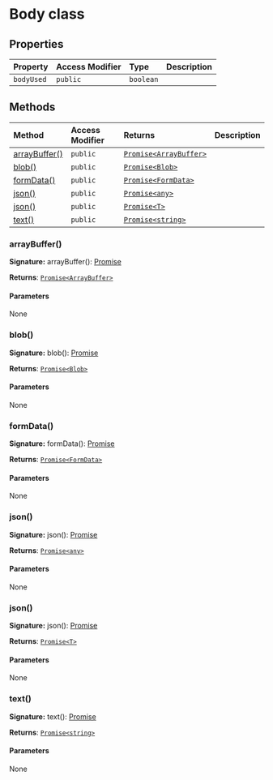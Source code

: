 # Body class









## Properties

| Property	   | Access Modifier | Type	| Description|
|:-------------|:----|:-------|:-----------|
|`bodyUsed`     | `public` | `boolean` |  |




## Methods

| Method	   | Access Modifier | Returns	| Description|
|:-------------|:----|:-------|:-----------|
|[arrayBuffer()](#arraybuffer)     | `public` | [`Promise<ArrayBuffer>`](../es6-promise/promise.md) |  |
|[blob()](#blob)     | `public` | [`Promise<Blob>`](../es6-promise/promise.md) |  |
|[formData()](#formdata)     | `public` | [`Promise<FormData>`](../es6-promise/promise.md) |  |
|[json()](#json)     | `public` | [`Promise<any>`](../es6-promise/promise.md) |  |
|[json<T>()](#json<t>)     | `public` | [`Promise<T>`](../es6-promise/promise.md) |  |
|[text()](#text)     | `public` | [`Promise<string>`](../es6-promise/promise.md) |  |





### arrayBuffer()



**Signature:** arrayBuffer(): [Promise](../es6-promise/promise.md)<ArrayBuffer>

**Returns**: [`Promise<ArrayBuffer>`](../es6-promise/promise.md)



#### Parameters
None


### blob()



**Signature:** blob(): [Promise](../es6-promise/promise.md)<Blob>

**Returns**: [`Promise<Blob>`](../es6-promise/promise.md)



#### Parameters
None


### formData()



**Signature:** formData(): [Promise](../es6-promise/promise.md)<FormData>

**Returns**: [`Promise<FormData>`](../es6-promise/promise.md)



#### Parameters
None


### json()



**Signature:** json(): [Promise](../es6-promise/promise.md)<any>

**Returns**: [`Promise<any>`](../es6-promise/promise.md)



#### Parameters
None


### json<T>()



**Signature:** json<T>(): [Promise](../es6-promise/promise.md)<T>

**Returns**: [`Promise<T>`](../es6-promise/promise.md)



#### Parameters
None


### text()



**Signature:** text(): [Promise](../es6-promise/promise.md)<string>

**Returns**: [`Promise<string>`](../es6-promise/promise.md)



#### Parameters
None


